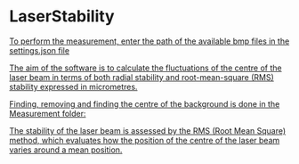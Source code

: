 # LaserStability
[To perform the measurement, enter the path of the available bmp files in the settings.json file](../LaserStability/LaserStability/settings.json)

[The aim of the software is to calculate the fluctuations of the centre of the laser beam in terms of both radial stability and root-mean-square (RMS) stability expressed in micrometres.](../LaserStability/LaserStability/Program.cs)

[Finding, removing and finding the centre of the background is done in the Measurement folder:](../LaserStability/LaserStability/Measurements/BeamProcessing.cs)

[The stability of the laser beam is assessed by the RMS (Root Mean Square) method, which evaluates how the position of the centre of the laser beam varies around a mean position.](../LaserStability/LaserStability/Measurements/RmsCalculator.cs)
